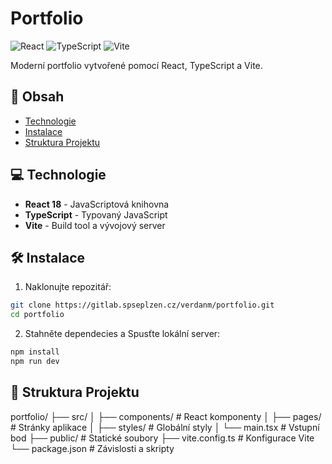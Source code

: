 # Portfolio

![React](https://img.shields.io/badge/React-20232A?style=for-the-badge&logo=react&logoColor=61DAFB)
![TypeScript](https://img.shields.io/badge/TypeScript-007ACC?style=for-the-badge&logo=typescript&logoColor=white)
![Vite](https://img.shields.io/badge/Vite-B73BFE?style=for-the-badge&logo=vite&logoColor=FFD62E)

Moderní portfolio vytvořené pomocí React, TypeScript a Vite.

## 📌 Obsah

- [Technologie](#technologie)
- [Instalace](#instalace)
- [Struktura Projektu](#struktura-projektu)

## 💻 Technologie

- **React 18** - JavaScriptová knihovna
- **TypeScript** - Typovaný JavaScript
- **Vite** - Build tool a vývojový server

## 🛠️ Instalace

1. Naklonujte repozitář:
```bash
git clone https://gitlab.spseplzen.cz/verdanm/portfolio.git
cd portfolio

```

2. Stahněte dependecies a Spusťte lokální server:
```bash
npm install
npm run dev
```

## 📂 Struktura Projektu
portfolio/
├── src/
│   ├── components/    # React komponenty
│   ├── pages/         # Stránky aplikace
│   ├── styles/        # Globální styly
│   └── main.tsx       # Vstupní bod
├── public/            # Statické soubory
├── vite.config.ts     # Konfigurace Vite
└── package.json       # Závislosti a skripty